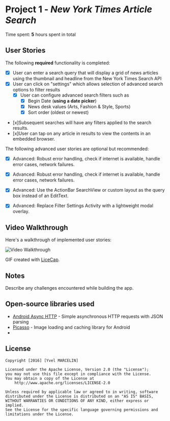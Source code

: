 # Project 1 - *New York Times Article Search*


Time spent: **5** hours spent in total

## User Stories

The following **required** functionality is completed:

* [x] User can enter a search query that will display a grid of news articles using the thumbnail and headline from the New York Times Search API
* [x] User can click on "settings" which allows selection of advanced search options to filter results
  * [x] User can configure advanced search filters such as
      * [x] Begin Date (**using a date picker**)
       * [x] News desk values (Arts, Fashion & Style, Sports)
	   * [x] Sort order (oldest or newest)
* [x]Subsequent searches will have any filters applied to the search results.
* [x]User can tap on any article in results to view the contents in an embedded browser.

The following advanced user stories are optional but recommended:

* [x] Advanced: Robust error handling, check if internet is available, handle error cases, network failures.
* [x] Advanced: Robust error handling, check if internet is available, handle error cases, network failures.
* [x] Advanced: Use the ActionBar SearchView or custom layout as the query box instead of an EditText.
* [x] Advanced: Replace Filter Settings Activity with a lightweight modal overlay.


## Video Walkthrough 

Here's a walkthrough of implemented user stories:

<img src='http://i.imgur.com/link/to/your/gif/Essai3.gif' title='Video Walkthrough' width='' alt='Video Walkthrough' />

GIF created with [LiceCap](http://www.cockos.com/licecap/).

## Notes

Describe any challenges encountered while building the app.

## Open-source libraries used

- [Android Async HTTP](https://github.com/loopj/android-async-http) - Simple asynchronous HTTP requests with JSON parsing
- [Picasso](http://square.github.io/picasso/) - Image loading and caching library for Android
- 

## License

    Copyright [2016] [Yvel MARCELIN]

    Licensed under the Apache License, Version 2.0 (the "License");
    you may not use this file except in compliance with the License.
    You may obtain a copy of the License at
        http://www.apache.org/licenses/LICENSE-2.0

    Unless required by applicable law or agreed to in writing, software
    distributed under the License is distributed on an "AS IS" BASIS,
    WITHOUT WARRANTIES OR CONDITIONS OF ANY KIND, either express or implied.
    See the License for the specific language governing permissions and
    limitations under the License.
